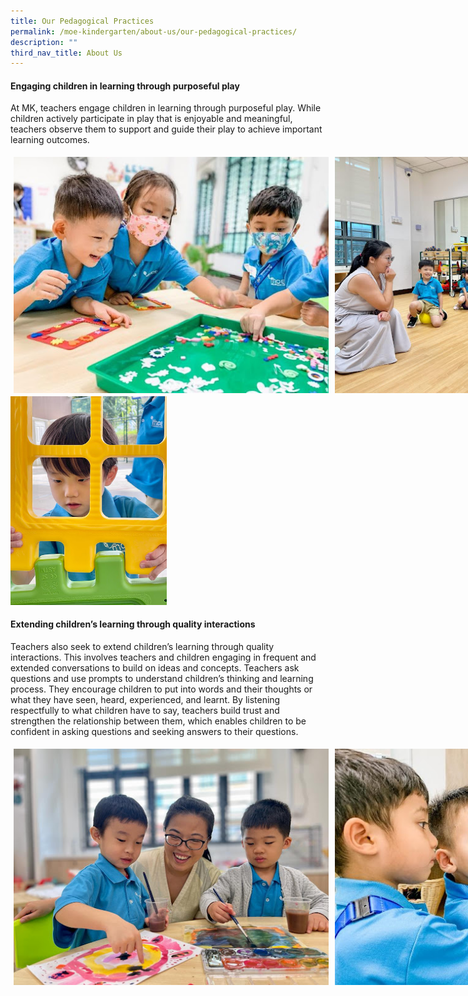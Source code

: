```yaml
---
title: Our Pedagogical Practices
permalink: /moe-kindergarten/about-us/our-pedagogical-practices/
description: ""
third_nav_title: About Us
---
```

#### Engaging children in learning through purposeful play
At MK, teachers engage children in learning through purposeful play. While children actively participate in play that is enjoyable and meaningful, teachers observe them to support and guide their play to achieve important learning outcomes.

<div style="display: flex; box-sizing: border-box;">
<img src="/images/mk1.jpg" style="width:100%; flex: 33.33%;padding: 5px;"><img src="/images/mk2.jpg" style="width:100%; flex: 33.33%;padding: 5px;"> 
	</div>
<img src="/images/mk3.jpg" style="width:250px;">

#### Extending children’s learning through quality interactions
Teachers also seek to extend children’s learning through quality interactions. This involves teachers and children engaging in frequent and extended conversations to build on ideas and concepts.
Teachers ask questions and use prompts to understand children’s thinking and learning process. They encourage children to put into words and their thoughts or what they have seen, heard, experienced, and learnt.
By listening respectfully to what children have to say, teachers build trust and strengthen the relationship between them, which enables children to be confident in asking questions and seeking answers to their questions.

<div style="display: flex; box-sizing: border-box;">
<img src="/images/mk4.jpg" style="width:100%; flex: 33.33%;padding: 5px;"><img src="/images/mk5.jpg" style="width:100%; flex: 33.33%;padding: 5px;">
	</div>